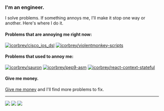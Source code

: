 ### I'm an engineer.

I solve problems. If something annoys me, I'll make it stop one way or another.
Here's where I do it.

#### Problems that are annoying me right now:

[![icorbrey/cisco_ios_dsl](https://gh-card.dev/repos/icorbrey/cisco_ios_dsl.svg)](https://github.com/icorbrey/cisco_ios_dsl)
[![icorbrey/violentmonkey-scripts](https://gh-card.dev/repos/icorbrey/violentmonkey-scripts.svg)](https://github.com/icorbrey/violentmonkey-scripts)
  
#### Problems that used to annoy me:

[![icorbrey/sauron](https://gh-card.dev/repos/icorbrey/sauron.svg)](https://github.com/icorbrey/sauron)
[![icorbrey/pep9-asm](https://gh-card.dev/repos/icorbrey/pep9-asm.svg)](https://github.com/icorbrey/pep9-asm)
[![icorbrey/react-context-stateful](https://gh-card.dev/repos/icorbrey/react-context-stateful.svg)](https://github.com/icorbrey/react-context-stateful)

#### Give me money.

[Give me money][sponsor-profile] and I'll find more problems to fix.
  
---

[![][badge-linkedin]][social-linkedin]
[![][badge-medium]][social-medium]
[![][badge-twitter]][social-twitter]

[sponsor-profile]: https://github.com/sponsors/icorbrey "Sponsor Isaac Corbrey on GitHub"

[social-medium]: https://blog.isaaccorbrey.com "Follow Isaac Corbrey on Medium"
[social-twitter]: https://twitter.com/icorbrey "Follow Isaac Corbrey on Twitter"
[social-linkedin]: https://linkedin.com/in/icorbrey "Connect with Isaac Corbrey on LinkedIn"

[badge-medium]: https://img.shields.io/static/v1?style=for-the-badge&logo=medium&label=medium&logoColor=white&labelColor=000000&message=@icorbrey&color=333333
[badge-twitter]: https://img.shields.io/static/v1?style=for-the-badge&logo=twitter&label=twitter&logoColor=white&labelColor=1DA1F2&message=@icorbrey&color=333333
[badge-linkedin]: https://img.shields.io/static/v1?style=for-the-badge&logo=linkedin&label=linkedin&logoColor=white&labelColor=0A66C2&message=/in/icorbrey&color=333333
